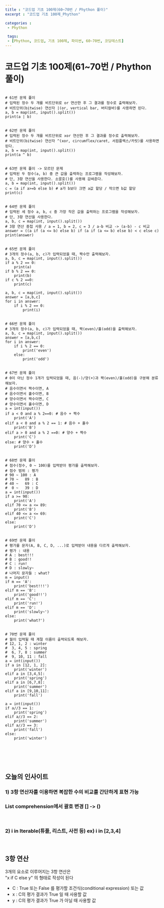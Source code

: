 ```yaml
---
title : "코드업 기초 100제(60~70번 / Phython 풀이)"
excerpt : "코드업 기초 100제_Phython"

categories :
 - Phython

 tags:
 - [Phython, 코드업, 기초 100제, 파이썬, 60~70번, 코딩테스트]
---
```


코드업 기초 100제(61~70번 / Phython 풀이)
===========

<pre>
<code>
# 61번 문제 풀이 
# 입력된 정수 두 개를 비트단위로 or 연산한 후 그 결과를 정수로 출력해보자.
# 비트단위(bitwise) 연산자 |(or, vertical bar, 버티컬바)를 사용하면 된다.
a, b = map(int, input().split())
print(a | b)


# 62번 문제 풀이
# 입력된 정수 두 개를 비트단위로 xor 연산한 후 그 결과를 정수로 출력해보자.
# 비트단위(bitwise) 연산자 ^(xor, circumflex/caret, 서컴플렉스/카릿)를 사용하면 된다.
a, b = map(int, input().split())
print(a ^ b)


# 63번 문제 풀이 -> 모르던 문제
# 입력된 두 정수(a, b) 중 큰 값을 출력하는 프로그램을 작성해보자.
# 단, 3항 연산을 사용한다. 소괄호()를 사용해 감싸준다.
a, b = map(int, input().split())
c = (a if a>=b else b) # a가 b보다 크면 a값 할당 / 작으면 b값 할당
print(c)


# 64번 문제 풀이 
# 입력된 세 정수 a, b, c 중 가장 작은 값을 출력하는 프로그램을 작성해보자.
# 단, 3항 연산을 사용한다.
a, b, c = map(int, input().split())
# 3항 연산 중첩 사용 / a = 1, b = 2, c = 3 / a-b 비교 -> (a-b) - c 비교
answer = ((a if (a <= b) else b) if (a if (a <= b) else b) < c else c) 
print(answer)


# 65번 문제 풀이 
# 3개의 정수(a, b, c)가 입력되었을 때, 짝수만 출력해보자.
a, b, c = map(int, input().split())
if a % 2 == 0:
    print(a)
if b % 2 == 0:
    print(b)
if c % 2 ==0:
    print(c)

a, b, c = map(int, input().split())
answer = [a,b,c]
for i in answer:
    if i % 2 == 0:
        print(i)


# 66번 문제 풀이 
# 3개의 정수(a, b, c)가 입력되었을 때, 짝(even)/홀(odd)을 출력해보자.
a, b, c = map(int, input().split())
answer = [a,b,c]
for i in answer:
    if i % 2 == 0:
        print('even')
    else:
        print('odd')


# 67번 문제 풀이 
# 0이 아닌 정수 1개가 입력되었을 때, 음(-)/양(+)과 짝(even)/홀(odd)을 구분해 분류해보자.
# 음수이면서 짝수이면, A
# 음수이면서 홀수이면, B
# 양수이면서 짝수이면, C
# 양수이면서 홀수이면, D
a = int(input())
if a < 0 and a % 2==0: # 음수 + 짝수
    print('A')
elif a < 0 and a % 2 == 1: # 음수 + 홀수
    print('B')
elif a > 0 and a % 2 ==0: # 양수 + 짝수
    print('C')
else: # 양수 + 홀수
    print('D')


# 68번 문제 풀이 
# 점수(정수, 0 ~ 100)를 입력받아 평가를 출력해보자.
# 점수 범위 : 평가
# 90 ~ 100 : A
# 70 ~   89 : B
# 40 ~   69 : C
#  0 ~   39 : D
a = int(input())
if a >= 90:
    print('A')
elif 70 <= a <= 89:
    print('B')
elif 40 <= a <= 69:
    print('C')
else:
    print('D')


# 69번 문제 풀이 
# 평가를 문자(A, B, C, D, ...)로 입력받아 내용을 다르게 출력해보자.
# 평가 : 내용
# A : best!!!
# B : good!!
# C : run!
# D : slowly~
# 나머지 문자들 : what?
m = input()
if m == 'A':
    print('best!!!')
elif m == 'B':
    print('good!!')
elif m == 'C':
    print('run!')
elif m == 'D':
    print('slowly~')
else:
    print('what?')


# 70번 문제 풀이 
# 월이 입력될 때 계절 이름이 출력되도록 해보자.
# 12, 1, 2 : winter
#  3, 4, 5 : spring
#  6, 7, 8 : summer
#  9, 10, 11 : fall
a = int(input())
if a in [12, 1, 2]:
    print('winter')
elif a in [3,4,5]:
    print('spring')
elif a in [6,7,8]:
    print('summer')
elif a in [9,10,11]:
    print('fall')

a = int(input())
if a//3 == 1:
    print('spring')
elif a//3 == 2:
    print('summer')
elif a//3 == 3:
    print('fall')
else:
    print('winter')

</pre>
</code>

<br/>

## 오늘의 인사이트  

### 1) 3항 연산자를 이용하면 복잡한 수의 비교를 간단하게 표현 가능     
### List comprehension에서 괄호 변경 [] -> ()    

<br/>

### 2) i in Iterable(튜플, 리스트, 사전 등) ex) i in [2,3,4]  

<br/>
 
## 3항 연산    
3개의 요소로 이루어지는 3항 연산은  
"x if C else y" 의 형태로 작성이 된다  
- C : True 또는 False 를 평가할 조건식(conditional expression) 또는 값  
- x : C의 평가 결과가 True 일 때 사용할 값  
- y : C의 평가 결과가 True 가 아닐 때 사용할 값  

